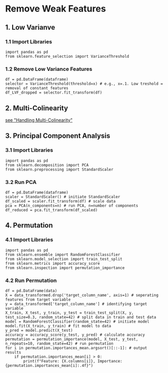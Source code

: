 # Remove Weak Features
## 1. Low Varianve
### 1.1 Import Libraries
    import pandas as pd
    from sklearn.feature_selection import VarianceThreshold
### 1.2 Remove Low Variance Features
    df = pd.DataFrame(dataframe)
    selector = VarianceThreshold(threshold=x) # e.g., x=.1. Low treshold = removal of constant features
    df_LVF_dropped = selector.fit_transform(df)
## 2. Multi-Colinearity
[see "Handling Multi-Colinearity"](https://github.com/tbgrun/machine_learning/blob/main/02%20-%20Data%20Cleaning/06%20-%20Handling%20Multi-Colinearity.md)
## 3. Principal Component Analysis
### 3.1 Import Libraries
    import pandas as pd
    from sklearn.decomposition import PCA
    from sklearn.preprocessing import StandardScaler
### 3.2 Run PCA
    df = pd.DataFrame(dataframe)
    scaler = StandardScaler() # initiate StandardScaler
    df_scaled = scaler.fit_transform(df) # scale data
    pca = PCA(n_components=n) # run PCA, n=number of components
    df_reduced = pca.fit_transform(df_scaled)
## 4. Permutation
### 4.1 Import Libraries
    import pandas as pd
    from sklearn.ensemble import RandomForestClassifier
    from sklearn.model_selection import train_test_split
    from sklearn.metrics import accuracy_score
    from sklearn.inspection import permutation_importance
### 4.2 Run Permutation
    df = pd.DataFrame(data)
    X = data_transformed.drop('target_column_name', axis=1) # seperating features from target variable
    y = data_transformed['target_column_name'] # identifying target variable
    X_train, X_test, y_train, y_test = train_test_split(X, y, test_size=0.3, random_state=42) # split data in train and test data
    model = RandomForestClassifier(random_state=42) # initiate model
    model.fit(X_train, y_train) # fit model to data
    y_pred = model.predict(X_test)
    accuracy = accuracy_score(y_test, y_pred) # calculate accuracy
    permutation = permutation_importance(model, X_test, y_test, n_repeats=10, random_state=42) # run permutation
    for i in permutation.importances_mean.argsort()[::-1]: # output results
        if permutation.importances_mean[i] > 0:
            print(f"Feature: {X.columns[i]}, Importance: {permutation.importances_mean[i]:.4f}")
